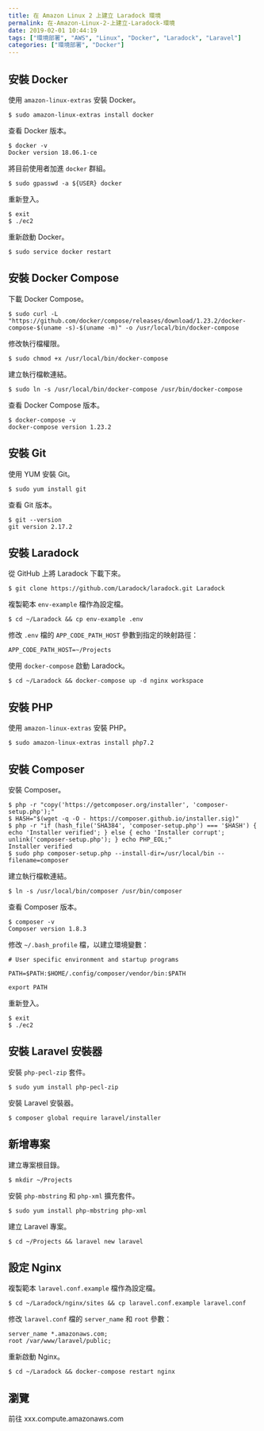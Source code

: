 ```yaml
---
title: 在 Amazon Linux 2 上建立 Laradock 環境
permalink: 在-Amazon-Linux-2-上建立-Laradock-環境
date: 2019-02-01 10:44:19
tags: ["環境部署", "AWS", "Linux", "Docker", "Laradock", "Laravel"]
categories: ["環境部署", "Docker"]
---
```


## 安裝 Docker
使用 `amazon-linux-extras` 安裝 Docker。
```
$ sudo amazon-linux-extras install docker
```

查看 Docker 版本。
```
$ docker -v
Docker version 18.06.1-ce
```

將目前使用者加進 `docker` 群組。
```
$ sudo gpasswd -a ${USER} docker
```

重新登入。
```
$ exit
$ ./ec2
```

重新啟動 Docker。
```
$ sudo service docker restart
```

## 安裝 Docker Compose
下載 Docker Compose。
```
$ sudo curl -L "https://github.com/docker/compose/releases/download/1.23.2/docker-compose-$(uname -s)-$(uname -m)" -o /usr/local/bin/docker-compose
```
修改執行檔權限。
```
$ sudo chmod +x /usr/local/bin/docker-compose
```
建立執行檔軟連結。
```
$ sudo ln -s /usr/local/bin/docker-compose /usr/bin/docker-compose
```
查看 Docker Compose 版本。
```
$ docker-compose -v
docker-compose version 1.23.2
```

## 安裝 Git
使用 YUM 安裝 Git。
```
$ sudo yum install git
```

查看 Git 版本。
```
$ git --version
git version 2.17.2
```

## 安裝 Laradock
從 GitHub 上將 Laradock 下載下來。
```
$ git clone https://github.com/Laradock/laradock.git Laradock
```

複製範本 `env-example` 檔作為設定檔。
```
$ cd ~/Laradock && cp env-example .env
```

修改 `.env` 檔的 `APP_CODE_PATH_HOST` 參數到指定的映射路徑：
```ENV
APP_CODE_PATH_HOST=~/Projects
```

使用 `docker-compose` 啟動 Laradock。
```
$ cd ~/Laradock && docker-compose up -d nginx workspace
```

## 安裝 PHP
使用 `amazon-linux-extras` 安裝 PHP。
```
$ sudo amazon-linux-extras install php7.2
```

## 安裝 Composer
安裝 Composer。
```
$ php -r "copy('https://getcomposer.org/installer', 'composer-setup.php');"
$ HASH="$(wget -q -O - https://composer.github.io/installer.sig)"
$ php -r "if (hash_file('SHA384', 'composer-setup.php') === '$HASH') { echo 'Installer verified'; } else { echo 'Installer corrupt'; unlink('composer-setup.php'); } echo PHP_EOL;"
Installer verified
$ sudo php composer-setup.php --install-dir=/usr/local/bin --filename=composer
```

建立執行檔軟連結。
```
$ ln -s /usr/local/bin/composer /usr/bin/composer
```

查看 Composer 版本。
```
$ composer -v
Composer version 1.8.3
```

修改 `~/.bash_profile` 檔，以建立環境變數：
```
# User specific environment and startup programs

PATH=$PATH:$HOME/.config/composer/vendor/bin:$PATH

export PATH
```

重新登入。
```
$ exit
$ ./ec2
```

## 安裝 Laravel 安裝器
安裝 `php-pecl-zip` 套件。
```
$ sudo yum install php-pecl-zip
```

安裝 Laravel 安裝器。
```
$ composer global require laravel/installer
```

## 新增專案
建立專案根目錄。
```
$ mkdir ~/Projects
```

安裝 `php-mbstring` 和 `php-xml` 擴充套件。
```
$ sudo yum install php-mbstring php-xml
```

建立 Laravel 專案。
```
$ cd ~/Projects && laravel new laravel
```

## 設定 Nginx
複製範本 `laravel.conf.example` 檔作為設定檔。
```
$ cd ~/Laradock/nginx/sites && cp laravel.conf.example laravel.conf
```

修改 `laravel.conf` 檔的 `server_name` 和 `root` 參數：
```CONF
server_name *.amazonaws.com;
root /var/www/laravel/public;
```

重新啟動 Nginx。
```
$ cd ~/Laradock && docker-compose restart nginx
```

## 瀏覽
前往 xxx.compute.amazonaws.com
